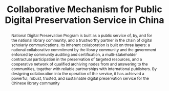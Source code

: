 ---
abstract: 'National Digital Preservation Program is built as a public service of,
  by, and for the national library community, and a trustworthy partner in the chain
  of digital scholarly communications. Its inherent collaboration is built on three
  layers: a national collaborative commitment by the library community and the government
  enforced by community auditing and certification, a multi-stakeholder contractual
  participation in the preservation of targeted resources, and a cooperative network
  of qualified archiving nodes from and answering to the communities, together with
  reliable partnerships with international publishers. By designing collaboration
  into the operation of the service, it has achieved a powerful, robust, trusted,
  and sustainable digital preservation service for the Chinese library community

  '
creators:
- Wu, Zhenxin
- Zhang, Xiaolin
- Zheng, Jiancheng
- Zhang, Dongrong
- Fu, Honghu
date: null
document_url: https://services.phaidra.univie.ac.at/api/object/o:1424952/download
grand_parent: iPRES
institutions:
- National Science Library, CAS Department of Library Information and Archive Sciences,
  University of CAS
- National Science Library, Chinese Academy of Sciences
keywords:
- digital preservation
- collaboration
- library
- ndpp
- china
landing_page_url: https://phaidra.univie.ac.at/o:1424952
language: eng
layout: publication
license: CC BY 4.0 International
notes_url: null
parent: iPRES 2021
presentation_url: null
publication_type: paper
size: 349872
source_name: iPRES
title: Collaborative Mechanism for Public Digital Preservation Service in China
year: 2021
---
